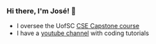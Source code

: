 ### Hi there, I'm José! 👋

- I oversee the UofSC [CSE Capstone course](https://capstone.cse.sc.edu/)
- I have a [youtube channel](https://www.youtube.com/channel/UCPRGFaBrWC5pknqe6WkTCqw) with coding tutorials
  
<!--
**josemvidal/josemvidal** is a ✨ _special_ ✨ repository because its `README.md` (this file) appears on your GitHub profile.

Here are some ideas to get you started:

- 🔭 I’m currently working on ...
- 🌱 I’m currently learning ...
- 👯 I’m looking to collaborate on ...
- 🤔 I’m looking for help with ...
- 💬 Ask me about ...
- 📫 How to reach me: ...
- 😄 Pronouns: ...
- ⚡ Fun fact: ...
-->

